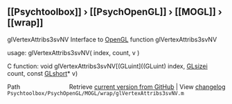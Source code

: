 ## [[Psychtoolbox]] &#8250; [[PsychOpenGL]] &#8250; [[MOGL]] &#8250; [[wrap]]

glVertexAttribs3svNV  Interface to [OpenGL](OpenGL) function glVertexAttribs3svNV  
  
usage:  glVertexAttribs3svNV( index, count, v )  
  
C function:  void glVertexAttribs3svNV[(GLuint]((GLuint) index, [GLsizei](GLsizei) count, const [GLshort](GLshort)\* v)  




<div class="code_header" style="text-align:right;">
  <span style="float:left;">Path&nbsp;&nbsp;</span> <span class="counter">Retrieve <a href=
  "https://raw.github.com/Psychtoolbox-3/Psychtoolbox-3/beta/Psychtoolbox/PsychOpenGL/MOGL/wrap/glVertexAttribs3svNV.m">current version from GitHub</a> | View <a href=
  "https://github.com/Psychtoolbox-3/Psychtoolbox-3/commits/beta/Psychtoolbox/PsychOpenGL/MOGL/wrap/glVertexAttribs3svNV.m">changelog</a></span>
</div>
<div class="code">
  <code>Psychtoolbox/PsychOpenGL/MOGL/wrap/glVertexAttribs3svNV.m</code>
</div>

